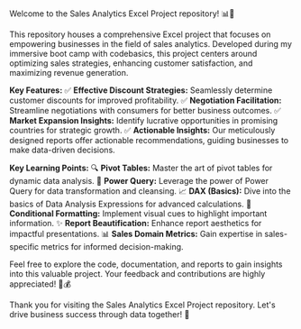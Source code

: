 Welcome to the Sales Analytics Excel Project repository! 📊💼

This repository houses a comprehensive Excel project that focuses on empowering businesses in the field of sales analytics. Developed during my immersive boot camp with codebasics, this project centers around optimizing sales strategies, enhancing customer satisfaction, and maximizing revenue generation.

**Key Features:**
✅ **Effective Discount Strategies:** Seamlessly determine customer discounts for improved profitability.
✅ **Negotiation Facilitation:** Streamline negotiations with consumers for better business outcomes.
✅ **Market Expansion Insights:** Identify lucrative opportunities in promising countries for strategic growth.
✅ **Actionable Insights:** Our meticulously designed reports offer actionable recommendations, guiding businesses to make data-driven decisions.

**Key Learning Points:**
🔍 **Pivot Tables:** Master the art of pivot tables for dynamic data analysis.
🔌 **Power Query:** Leverage the power of Power Query for data transformation and cleansing.
📈 **DAX (Basics):** Dive into the basics of Data Analysis Expressions for advanced calculations.
🎨 **Conditional Formatting:** Implement visual cues to highlight important information.
✨ **Report Beautification:** Enhance report aesthetics for impactful presentations.
📊 **Sales Domain Metrics:** Gain expertise in sales-specific metrics for informed decision-making.

Feel free to explore the code, documentation, and reports to gain insights into this valuable project. Your feedback and contributions are highly appreciated! 🚀💰

Thank you for visiting the Sales Analytics Excel Project repository. Let's drive business success through data together! 🙌
